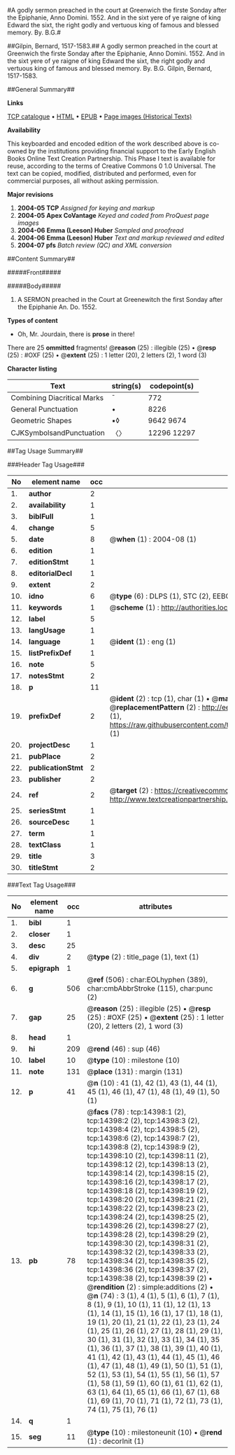 #A godly sermon preached in the court at Greenwich the firste Sonday after the Epiphanie, Anno Domini. 1552. And in the sixt yere of ye raigne of king Edward the sixt, the right godly and vertuous king of famous and blessed memory. By. B.G.#

##Gilpin, Bernard, 1517-1583.##
A godly sermon preached in the court at Greenwich the firste Sonday after the Epiphanie, Anno Domini. 1552. And in the sixt yere of ye raigne of king Edward the sixt, the right godly and vertuous king of famous and blessed memory. By. B.G.
Gilpin, Bernard, 1517-1583.

##General Summary##

**Links**

[TCP catalogue](http://www.ota.ox.ac.uk/tcp/)  • 
[HTML](http://tei.it.ox.ac.uk/tcp/Texts-HTML/free/A01/A01761.html)  • 
[EPUB](http://tei.it.ox.ac.uk/tcp/Texts-EPUB/free/A01/A01761.epub) • 
[Page images (Historical Texts)](https://data.historicaltexts.jisc.ac.uk/view?pubId=eebo-99849260e&pageId=eebo-99849260e-14398-1)

**Availability**

This keyboarded and encoded edition of the
	       work described above is co-owned by the institutions
	       providing financial support to the Early English Books
	       Online Text Creation Partnership. This Phase I text is
	       available for reuse, according to the terms of Creative
	       Commons 0 1.0 Universal. The text can be copied,
	       modified, distributed and performed, even for
	       commercial purposes, all without asking permission.

**Major revisions**

1. __2004-05__ __TCP__ *Assigned for keying and markup*
1. __2004-05__ __Apex CoVantage__ *Keyed and coded from ProQuest page images*
1. __2004-06__ __Emma (Leeson) Huber__ *Sampled and proofread*
1. __2004-06__ __Emma (Leeson) Huber__ *Text and markup reviewed and edited*
1. __2004-07__ __pfs__ *Batch review (QC) and XML conversion*

##Content Summary##

#####Front#####

#####Body#####

1. A SERMON preached in the Court at Greenewitch the first Sonday after the Epiphanie An. Do. 1552.

**Types of content**

  * Oh, Mr. Jourdain, there is **prose** in there!

There are 25 **ommitted** fragments! 
 @__reason__ (25) : illegible (25)  •  @__resp__ (25) : #OXF (25)  •  @__extent__ (25) : 1 letter (20), 2 letters (2), 1 word (3)

**Character listing**


|Text|string(s)|codepoint(s)|
|---|---|---|
|Combining             Diacritical Marks|̄|772|
|General Punctuation|•|8226|
|Geometric Shapes|▪◊|9642 9674|
|CJKSymbolsandPunctuation|〈〉|12296 12297|

##Tag Usage Summary##

###Header Tag Usage###

|No|element name|occ|attributes|
|---|---|---|---|
|1.|__author__|2||
|2.|__availability__|1||
|3.|__biblFull__|1||
|4.|__change__|5||
|5.|__date__|8| @__when__ (1) : 2004-08 (1)|
|6.|__edition__|1||
|7.|__editionStmt__|1||
|8.|__editorialDecl__|1||
|9.|__extent__|2||
|10.|__idno__|6| @__type__ (6) : DLPS (1), STC (2), EEBO-CITATION (1), PROQUEST (1), VID (1)|
|11.|__keywords__|1| @__scheme__ (1) : http://authorities.loc.gov/ (1)|
|12.|__label__|5||
|13.|__langUsage__|1||
|14.|__language__|1| @__ident__ (1) : eng (1)|
|15.|__listPrefixDef__|1||
|16.|__note__|5||
|17.|__notesStmt__|2||
|18.|__p__|11||
|19.|__prefixDef__|2| @__ident__ (2) : tcp (1), char (1)  •  @__matchPattern__ (2) : ([0-9\-]+):([0-9IVX]+) (1), (.+) (1)  •  @__replacementPattern__ (2) : http://eebo.chadwyck.com/downloadtiff?vid=$1&page=$2 (1), https://raw.githubusercontent.com/textcreationpartnership/Texts/master/tcpchars.xml#$1 (1)|
|20.|__projectDesc__|1||
|21.|__pubPlace__|2||
|22.|__publicationStmt__|2||
|23.|__publisher__|2||
|24.|__ref__|2| @__target__ (2) : https://creativecommons.org/publicdomain/zero/1.0/ (1), http://www.textcreationpartnership.org/docs/. (1)|
|25.|__seriesStmt__|1||
|26.|__sourceDesc__|1||
|27.|__term__|1||
|28.|__textClass__|1||
|29.|__title__|3||
|30.|__titleStmt__|2||


###Text Tag Usage###

|No|element name|occ|attributes|
|---|---|---|---|
|1.|__bibl__|1||
|2.|__closer__|1||
|3.|__desc__|25||
|4.|__div__|2| @__type__ (2) : title_page (1), text (1)|
|5.|__epigraph__|1||
|6.|__g__|506| @__ref__ (506) : char:EOLhyphen (389), char:cmbAbbrStroke (115), char:punc (2)|
|7.|__gap__|25| @__reason__ (25) : illegible (25)  •  @__resp__ (25) : #OXF (25)  •  @__extent__ (25) : 1 letter (20), 2 letters (2), 1 word (3)|
|8.|__head__|1||
|9.|__hi__|209| @__rend__ (46) : sup (46)|
|10.|__label__|10| @__type__ (10) : milestone (10)|
|11.|__note__|131| @__place__ (131) : margin (131)|
|12.|__p__|41| @__n__ (10) : 41 (1), 42 (1), 43 (1), 44 (1), 45 (1), 46 (1), 47 (1), 48 (1), 49 (1), 50 (1)|
|13.|__pb__|78| @__facs__ (78) : tcp:14398:1 (2), tcp:14398:2 (2), tcp:14398:3 (2), tcp:14398:4 (2), tcp:14398:5 (2), tcp:14398:6 (2), tcp:14398:7 (2), tcp:14398:8 (2), tcp:14398:9 (2), tcp:14398:10 (2), tcp:14398:11 (2), tcp:14398:12 (2), tcp:14398:13 (2), tcp:14398:14 (2), tcp:14398:15 (2), tcp:14398:16 (2), tcp:14398:17 (2), tcp:14398:18 (2), tcp:14398:19 (2), tcp:14398:20 (2), tcp:14398:21 (2), tcp:14398:22 (2), tcp:14398:23 (2), tcp:14398:24 (2), tcp:14398:25 (2), tcp:14398:26 (2), tcp:14398:27 (2), tcp:14398:28 (2), tcp:14398:29 (2), tcp:14398:30 (2), tcp:14398:31 (2), tcp:14398:32 (2), tcp:14398:33 (2), tcp:14398:34 (2), tcp:14398:35 (2), tcp:14398:36 (2), tcp:14398:37 (2), tcp:14398:38 (2), tcp:14398:39 (2)  •  @__rendition__ (2) : simple:additions (2)  •  @__n__ (74) : 3 (1), 4 (1), 5 (1), 6 (1), 7 (1), 8 (1), 9 (1), 10 (1), 11 (1), 12 (1), 13 (1), 14 (1), 15 (1), 16 (1), 17 (1), 18 (1), 19 (1), 20 (1), 21 (1), 22 (1), 23 (1), 24 (1), 25 (1), 26 (1), 27 (1), 28 (1), 29 (1), 30 (1), 31 (1), 32 (1), 33 (1), 34 (1), 35 (1), 36 (1), 37 (1), 38 (1), 39 (1), 40 (1), 41 (1), 42 (1), 43 (1), 44 (1), 45 (1), 46 (1), 47 (1), 48 (1), 49 (1), 50 (1), 51 (1), 52 (1), 53 (1), 54 (1), 55 (1), 56 (1), 57 (1), 58 (1), 59 (1), 60 (1), 61 (1), 62 (1), 63 (1), 64 (1), 65 (1), 66 (1), 67 (1), 68 (1), 69 (1), 70 (1), 71 (1), 72 (1), 73 (1), 74 (1), 75 (1), 76 (1)|
|14.|__q__|1||
|15.|__seg__|11| @__type__ (10) : milestoneunit (10)  •  @__rend__ (1) : decorInit (1)|
